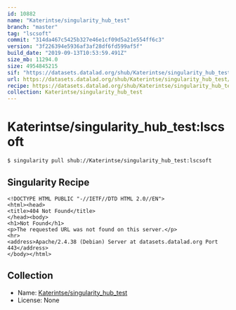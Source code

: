 ```yaml
---
id: 10882
name: "Katerintse/singularity_hub_test"
branch: "master"
tag: "lscsoft"
commit: "314da467c5425b327e46e1cf09d5a21e554ff6c3"
version: "3f226394e5936af3af28df6fd599af5f"
build_date: "2019-09-13T10:53:59.491Z"
size_mb: 11294.0
size: 4954845215
sif: "https://datasets.datalad.org/shub/Katerintse/singularity_hub_test/lscsoft/2019-09-13-314da467-3f226394/3f226394e5936af3af28df6fd599af5f.sif"
url: https://datasets.datalad.org/shub/Katerintse/singularity_hub_test/lscsoft/2019-09-13-314da467-3f226394/
recipe: https://datasets.datalad.org/shub/Katerintse/singularity_hub_test/lscsoft/2019-09-13-314da467-3f226394/Singularity
collection: Katerintse/singularity_hub_test
---
```


# Katerintse/singularity_hub_test:lscsoft

```bash
$ singularity pull shub://Katerintse/singularity_hub_test:lscsoft
```

## Singularity Recipe

```singularity
<!DOCTYPE HTML PUBLIC "-//IETF//DTD HTML 2.0//EN">
<html><head>
<title>404 Not Found</title>
</head><body>
<h1>Not Found</h1>
<p>The requested URL was not found on this server.</p>
<hr>
<address>Apache/2.4.38 (Debian) Server at datasets.datalad.org Port 443</address>
</body></html>
```

## Collection

 - Name: [Katerintse/singularity_hub_test](https://github.com/Katerintse/singularity_hub_test)
 - License: None

